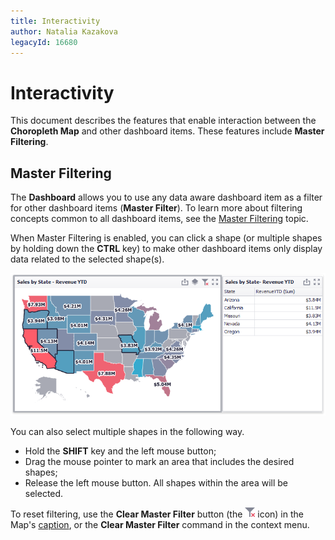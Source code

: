 ```yaml
---
title: Interactivity
author: Natalia Kazakova
legacyId: 16680
---
```

# Interactivity
This document describes the features that enable interaction between the **Choropleth Map** and other dashboard items. These features include **Master Filtering**.

## Master Filtering
The **Dashboard** allows you to use any data aware dashboard item as a filter for other dashboard items (**Master Filter**). To learn more about filtering concepts common to all dashboard items, see the [Master Filtering](../../data-presentation/master-filtering.md) topic.

When Master Filtering is enabled, you can click a shape (or multiple shapes by holding down the **CTRL** key) to make other dashboard items only display data related to the selected shape(s).

![ChoroplethMap_MasterFiltering](../../../../images/img22240.png)

You can also select multiple shapes in the following way.
* Hold the **SHIFT** key and the left mouse button;
* Drag the mouse pointer to mark an area that includes the desired shapes;
* Release the left mouse button. All shapes within the area will be selected.

To reset filtering, use the **Clear Master Filter** button (the ![DataShaping_Interactivity_ClearSelection](../../../../images/img19686.png) icon) in the Map's [caption](../../data-presentation/dashboard-layout.md), or the **Clear Master Filter** command in the context menu.